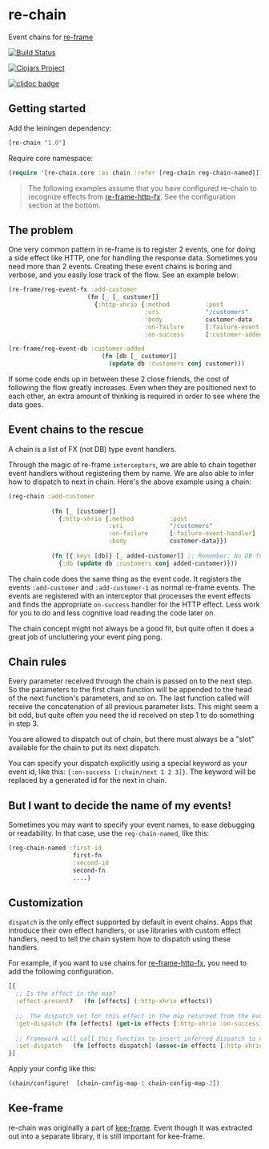 # re-chain

Event chains for [re-frame](https://github.com/Day8/re-frame)

[![Build Status](https://travis-ci.org/ingesolvoll/re-chain.svg?branch=master)](https://travis-ci.org/ingesolvoll/re-chain)

[![Clojars Project](https://img.shields.io/clojars/v/re-chain.svg)](https://clojars.org/re-chain)

[![cljdoc badge](https://cljdoc.xyz/badge/re-chain/re-chain)](https://cljdoc.xyz/d/re-chain/re-chain/CURRENT)



## Getting started
Add the leiningen dependency:
```clojure
[re-chain "1.0"]
```

Require core namespace:

```clojure
(require '[re-chain.core :as chain :refer [reg-chain reg-chain-named]])
```

> The following examples assume that you have configured re-chain to recognize effects from [re-frame-http-fx](https://github.com/Day8/re-frame-http-fx). See the configuration section at the bottom.

## The problem

One very common pattern in re-frame is to register 2 events, one for doing a side effect like HTTP, one for handling the response data. Sometimes you need more than 2 events. Creating these event chains is boring and verbose, and you easily lose track of the flow. See an example below:

```clojure      
(re-frame/reg-event-fx :add-customer
                      (fn [_ [_ customer]]
                        {:http-xhrio {:method          :post
                                      :uri             "/customers"
                                      :body            customer-data
                                      :on-failure      [:failure-event-handler]
                                      :on-success      [:customer-added]}}))

(re-frame/reg-event-db :customer-added
                          (fn [db [_ customer]]
                            (update db :customers conj customer)))
```

If some code ends up in between these 2 close friends, the cost of following the flow greatly increases. Even when they are positioned next to each other, an extra amount of thinking is required in order to see where the data goes.

## Event chains to the rescue

A chain is a list of FX (not DB) type event handlers. 

Through the magic of re-frame `interceptors`, we are able to chain together event handlers without registering them by name. We are also able to infer how to dispatch to next in chain. Here's the above example using a chain:

```clojure      
(reg-chain :add-customer
            
            (fn [_ [customer]]
              {:http-xhrio {:method          :post
                            :uri             "/customers"
                            :on-failure      [:failure-event-handler]
                            :body            customer-data}})
            
            (fn [{:keys [db]} [_ added-customer]] ;; Remember: No DB functions, only FX.
              {:db (update db :customers conj added-customer)}))
```

The chain code does the same thing as the event code. It registers the events `:add-customer` and `:add-customer-1` as normal re-frame events. The events are registered with an interceptor that processes the event effects and finds the appropriate `on-success` handler for the HTTP effect. Less work for you to do and less cognitive load reading the code later on.

The chain concept might not always be a good fit, but quite often it does a great job of uncluttering your event ping pong.

## Chain rules
Every parameter received through the chain is passed on to the next step. So the parameters to the first chain function will be appended to the head of the next function's parameters, and so on. The last function called will receive the concatenation of all previous parameter lists. This might seem a bit odd, but quite often you need the id received on step 1 to do something in step 3.

You are allowed to dispatch out of chain, but there must always be a "slot" available for the chain to put its next dispatch.

You can specify your dispatch explicitly using a special keyword as your event id, like this: `{:on-success [:chain/next 1 2 3]}`. The keyword will be replaced by a generated id for the next in chain. 

## But I want to decide the name of my events!

Sometimes you may want to specify your event names, to ease debugging or readability. In that case, use the `reg-chain-named`, like this: 

```clojure
(reg-chain-named :first-id 
                  first-fn 
                  :second-id 
                  second-fn
                  ....)
```

## Customization 

`dispatch` is the only effect supported by default in event chains. Apps that introduce their own effect handlers, 
or use libraries with custom effect handlers, need to tell the chain system how to dispatch using these handlers. 

For example, if you want to use chains for [re-frame-http-fx](https://github.com/Day8/re-frame-http-fx), 
you need to add the following configuration.

```clojure
[{
  ;; Is the effect in the map?
  :effect-present?   (fn [effects] (:http-xhrio effects)) 
  
  ;;  The dispatch set for this effect in the map returned from the event handler
  :get-dispatch (fn [effects] (get-in effects [:http-xhrio :on-success]))
  
  ;; Framework will call this function to insert inferred dispatch to next handler in chain
  :set-dispatch   (fn [effects dispatch] (assoc-in effects [:http-xhrio :on-success] dispatch))  
}]
```

Apply your config like this:

```clojure
(chain/configure!  [chain-config-map-1 chain-config-map-2])
```

## Kee-frame
re-chain was originally a part of [kee-frame](https://github.com/ingesolvoll/kee-frame). Event though it was extracted
out into a separate library, it is still important for kee-frame.
